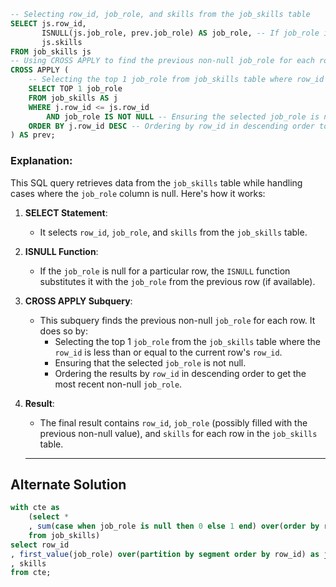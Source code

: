 ```sql
-- Selecting row_id, job_role, and skills from the job_skills table
SELECT js.row_id,
       ISNULL(js.job_role, prev.job_role) AS job_role, -- If job_role is null, fill it with the previous non-null job_role
       js.skills
FROM job_skills js
-- Using CROSS APPLY to find the previous non-null job_role for each row
CROSS APPLY (
    -- Selecting the top 1 job_role from job_skills table where row_id is less than or equal to the current row_id
    SELECT TOP 1 job_role
    FROM job_skills AS j
    WHERE j.row_id <= js.row_id
        AND job_role IS NOT NULL -- Ensuring the selected job_role is not null
    ORDER BY j.row_id DESC -- Ordering by row_id in descending order to get the most recent non-null job_role
) AS prev;
```

### Explanation:

This SQL query retrieves data from the `job_skills` table while handling cases where the `job_role` column is null. Here's how it works:

1. **SELECT Statement**:
   - It selects `row_id`, `job_role`, and `skills` from the `job_skills` table.

2. **ISNULL Function**:
   - If the `job_role` is null for a particular row, the `ISNULL` function substitutes it with the `job_role` from the previous row (if available).

3. **CROSS APPLY Subquery**:
   - This subquery finds the previous non-null `job_role` for each row. It does so by:
     - Selecting the top 1 `job_role` from the `job_skills` table where the `row_id` is less than or equal to the current row's `row_id`.
     - Ensuring that the selected `job_role` is not null.
     - Ordering the results by `row_id` in descending order to get the most recent non-null `job_role`.

4. **Result**:
   - The final result contains `row_id`, `job_role` (possibly filled with the previous non-null value), and `skills` for each row in the `job_skills` table.
  
   ---

## Alternate Solution

```SQL
with cte as 
	(select *
	, sum(case when job_role is null then 0 else 1 end) over(order by row_id) as segment
	from job_skills)
select row_id
, first_value(job_role) over(partition by segment order by row_id) as job_role
, skills
from cte;
```

